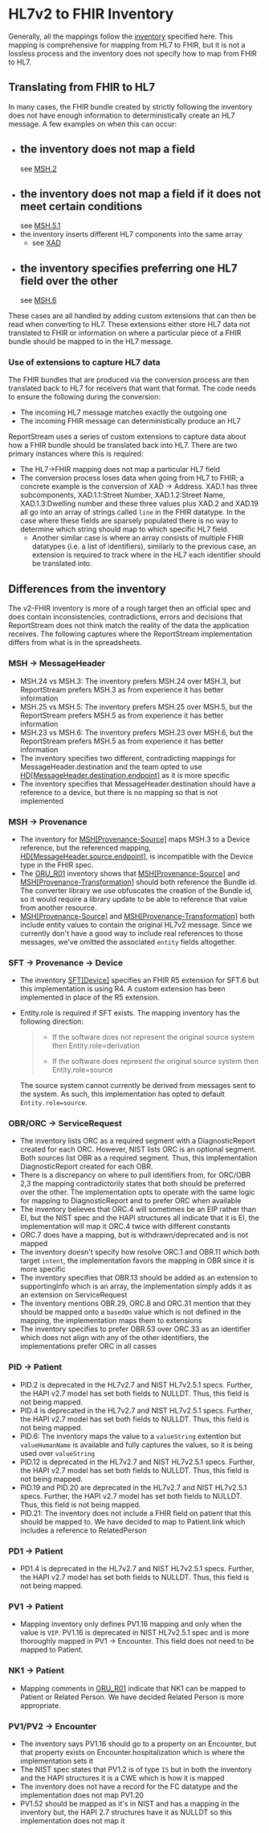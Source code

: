 # HL7v2 to FHIR Inventory

Generally, all the mappings follow
the [inventory](https://docs.google.com/spreadsheets/d/1PaFYPSSq4oplTvw_4OgOn6h2Bs_CMvCAU9CqC4tPBgk/edit#gid=484860251)
specified here. This mapping is comprehensive for mapping from HL7 to FHIR, but it is not a lossless process and the
inventory does not specify how to map from FHIR to HL7.

## Translating from FHIR to HL7

In many cases, the FHIR bundle created by strictly following the inventory does not have enough information to
deterministically
create an HL7 message. A few examples on when this can occur:

- the inventory does not map a field
  -
  see [MSH.2](https://docs.google.com/spreadsheets/d/13pgda5xl-PwCgB9j0axyymwwv7RJVcrIzY8Ah1y1Y1M/edit#gid=0&range=J4)
- the inventory does not map a field if it does not meet certain conditions
  -
  see [MSH.5.1](https://docs.google.com/spreadsheets/d/18o2QLSHQPkRr1S0vax7G4tuuXQnhE9wJl0n1kjupS7U/edit#gid=0&range=G3)
- the inventory inserts different HL7 components into the same array
    - see [XAD](https://docs.google.com/spreadsheets/d/1hSTEur557TIKPEKZRoprVw-uNpw12JZtri-iQsc4uQ0/edit#gid=0&range=J4)
- the inventory specifies preferring one HL7 field over the other
  -
  see [MSH.6](https://docs.google.com/spreadsheets/d/13pgda5xl-PwCgB9j0axyymwwv7RJVcrIzY8Ah1y1Y1M/edit#gid=0&range=G11)

These cases are all handled by adding custom extensions that can then be read when converting to HL7. These extensions
either store
HL7 data not translated to FHIR or information on where a particular piece of a FHIR bundle should be mapped to in the
HL7 message.

### Use of extensions to capture HL7 data

The FHIR bundles that are produced via the conversion process are then translated back to HL7 for receivers that want
that
format. The code needs to ensure the following during the conversion:

- The incoming HL7 message matches exactly the outgoing one
- The incoming FHIR message can deterministically produce an HL7

ReportStream uses a series of custom extensions to capture data about how a FHIR bundle should be translated back into
HL7. There are two primary instances where this is required:

- The HL7->FHIR mapping does not map a particular HL7 field
- The conversion process loses data when going from HL7 to FHIR; a concrete example is the conversion of XAD -> Address.
  XAD.1 has three subcomponents, XAD.1.1:Street Number, XAD.1.2:Street Name, XAD.1.3:Dwelling number and these three
  values plus XAD.2 and XAD.19 all go into an array of strings called `line` in the FHIR datatype. In the case where
  these fields are sparsely populated there is no way to determine which string should map to which specific HL7 field.
    - Another similar case is where an array consists of multiple FHIR datatypes (i.e. a list of identifiers), similarly
      to the previous case, an extension is required to track where in the HL7 each identifier should be translated
      into.

## Differences from the inventory

The v2-FHIR inventory is more of a rough target then an official spec and does contain inconsistencies, contradictions,
errors and decisions
that ReportStream does not think match the reality of the data the application receives. The following captures where
the ReportStream
implementation differs from what is in the spreadsheets.

### MSH -> MessageHeader

- MSH.24 vs MSH.3: The inventory prefers MSH.24 over MSH.3, but ReportStream prefers MSH.3 as from experience it has
  better information
- MSH.25 vs MSH.5: The inventory prefers MSH.25 over MSH.5, but the ReportStream prefers MSH.5 as from experience it has
  better information
- MSH.23 vs MSH.6: The inventory prefers MSH.23 over MSH.6, but the ReportStream prefers MSH.5 as from experience it has
  better information
- The inventory specifies two different, contradicting mappings for MessageHeader.destination and the team opted to
  use [HD[MessageHeader.destination.endpoint]](https://docs.google.com/spreadsheets/d/1T99UdnCSjoGpbamAvfVEZMDN5wKRtc0gUlWZ0ufRd6c/edit#gid=0)
  as it is more specific
- The inventory specifies that MessageHeader.destination should have a reference to a device, but there is no mapping so
  that is not implemented

### MSH -> Provenance

- The inventory
  for [MSH[Provenance-Source]](https://docs.google.com/spreadsheets/d/1F5aYk6tFCYTQd_qEaEc5G85ZcCm98R5B-sq2JGqUagk/edit#gid=0)
  maps MSH.3 to a Device reference, but the referenced
  mapping, [HD[MessageHeader.source.endpoint]](https://docs.google.com/spreadsheets/d/18o2QLSHQPkRr1S0vax7G4tuuXQnhE9wJl0n1kjupS7U/edit#gid=0),
  is incompatible with the Device type in the FHIR spec.
- The [ORU_R01](https://docs.google.com/spreadsheets/d/1gHK6_PFyr7PXns7wLDs0LSLsbjm0x-4bWUu3crXMKMI/edit#gid=0)
  inventory
  shows
  that [MSH[Provenance-Source]](https://docs.google.com/spreadsheets/d/1F5aYk6tFCYTQd_qEaEc5G85ZcCm98R5B-sq2JGqUagk/edit#gid=0)
  and [MSH[Provenance-Transformation]](https://docs.google.com/spreadsheets/d/1byfzqOfOvIVdRkHv2Tto5a-a0YMYWWP0eryaZBvibIo/edit#gid=0)
  should both reference the Bundle id. The converter library we use obfuscates the creation of the Bundle id, so it
  would
  require a library update to be able to reference that value from another resource.
- [MSH[Provenance-Source]](https://docs.google.com/spreadsheets/d/1F5aYk6tFCYTQd_qEaEc5G85ZcCm98R5B-sq2JGqUagk/edit#gid=0)
  and [MSH[Provenance-Transformation]](https://docs.google.com/spreadsheets/d/1byfzqOfOvIVdRkHv2Tto5a-a0YMYWWP0eryaZBvibIo/edit#gid=0)
  both include entity values to contain the original HL7v2 message. Since we currently don't have a good way to include
  real references to those messages, we've omitted the associated `entity` fields altogether.

### SFT -> Provenance -> Device

- The
  inventory [SFT[Device]](https://docs.google.com/spreadsheets/d/1wSSB1L4LrwVFEqDYzoB6zv4Iuvsh3YxhxNBPq2oB4g8/edit#gid=0)
  specifies an FHIR R5 extension for SFT.6 but this implementation is using R4. A custom extension has been implemented
  in
  place of the R5 extension.
- Entity.role is required if SFT exists. The mapping inventory has the following direction:
  > - If the software does not represent the original source system then Entity.role=derivation
  >
  > - If the software does represent the original source system then Entity.role=source

  The source system cannot currently be derived from messages sent to the system. As such, this implementation has opted
  to default `Entity.role=source`.

### OBR/ORC -> ServiceRequest

- The inventory lists ORC as a required segment with a DiagnosticReport created for each ORC. However, NIST lists
  ORC is an optional segment. Both sources list OBR as a required segment. Thus, this implementation DiagnosticReport
  created for each OBR.
- There is a discrepancy on where to pull identifiers from, for ORC/OBR 2,3 the mapping contradictorily states that both
  should be preferred over the other.
  The implementation opts to operate with the same logic for mapping to DiagnosticReport and to prefer ORC when
  available
- The inventory believes that ORC.4 will sometimes be an EIP rather than EI, but the NIST spec and the HAPI structures
  all indicate that it is EI, the implementation will map it ORC.4 twice with different constants
- ORC.7 does have a mapping, but is withdrawn/deprecated and is not mapped
- The inventory doesn't specify how resolve ORC.1 and OBR.11 which both target `intent`, the implementation favors the
  mapping in OBR since it is more specific
- The inventory specifies that OBR.13 should be added as an extension to supportingInfo which is an array, the
  implementation simply adds it as an extension on ServiceRequest
- The inventory mentions OBR.29, ORC.8 and ORC.31 mention that they should be mapped onto a `basedOn` value which is not
  defined in the mapping, the implementation maps them to extensions
- The inventory specifies to prefer OBR.53 over ORC.33 as an identifier which does not align with any of the other
  identifiers, the implementations prefer ORC in all casses

### PID -> Patient

- PID.2 is deprecated in the HL7v2.7 and NIST HL7v2.5.1 specs. Further, the HAPI v2.7 model has set both fields to
  NULLDT. Thus, this field is not being mapped.
- PID.4 is deprecated in the HL7v2.7 and NIST HL7v2.5.1 specs. Further, the HAPI v2.7 model has set both fields to
  NULLDT. Thus, this field is not being mapped.
- PID.6: The inventory maps the value to a `valueString` extention but `valueHumanName` is available and fully captures
  the values, so it is being used over `valueString`
- PID.12 is deprecated in the HL7v2.7 and NIST HL7v2.5.1 specs. Further, the HAPI v2.7 model has set both
  fields to NULLDT. Thus, this field is not being mapped.
- PID.19 and PID.20 are deprecated in the HL7v2.7 and NIST HL7v2.5.1 specs. Further, the HAPI v2.7 model has set both
  fields to NULLDT. Thus, this field is not being mapped.
- PID.21: The inventory does not include a FHIR field on patient that this should be mapped to. We have decided to map
  to Patient.link which includes a reference to RelatedPerson

### PD1 -> Patient

- PD1.4 is deprecated in the HL7v2.7 and NIST HL7v2.5.1 specs. Further, the HAPI v2.7 model has set both fields to
  NULLDT. Thus, this field is not being mapped.

### PV1 -> Patient

- Mapping inventory only defines PV1.16 mapping and only when the value is `VIP`. PV1.16 is deprecated in NIST HL7v2.5.1
  spec and is more thoroughly mapped in PV1 -> Encounter. This field does not need to be mapped to Patient.

### NK1 -> Patient

- Mapping comments
  in [ORU_R01](https://docs.google.com/spreadsheets/d/1gHK6_PFyr7PXns7wLDs0LSLsbjm0x-4bWUu3crXMKMI/edit#gid=0)
  indicate that NK1 can be mapped to Patient or Related Person. We have decided Related Person is more appropriate.

### PV1/PV2 -> Encounter

- The inventory says PV1.16 should go to a property on an Encounter, but that property exists on
  Encounter.hospitalization which is where the implementation sets it
- The NIST spec states that PV1.2 is of type `IS` but in both the inventory and the HAPI structures it is a CWE which is
  how it is mapped
- The inventory does not have a record for the FC datatype and the implementation does not map PV1.20
- PV1.52 should be mapped as it's in NIST and has a mapping in the inventory but, the HAPI 2.7 structures have it as
  NULLDT so this implementation does not map it
